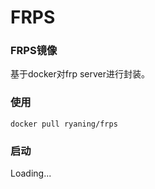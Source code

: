 # FRPS

### FRPS镜像

基于docker对frp server进行封装。

### 使用

```
docker pull ryaning/frps
```

### 启动

Loading...